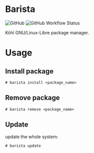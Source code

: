 # Barista

![GitHub](https://img.shields.io/github/license/kohi-gnu-linux/barista?style=flat-square)
![GitHub Workflow Status](https://img.shields.io/github/workflow/status/kohi-gnu-linux/barista/CI?style=flat-square)

Kōhī GNU/Linux-Libre package manager.

# Usage

## Install package

```
# barista install <package_name>
```

## Remove package

```
# barista remove <package_name>
```

## Update

update the whole system:

```
# barista update
```